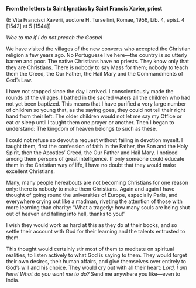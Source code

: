 

**From the letters to Saint Ignatius by Saint Francis Xavier, priest**

(E Vita Francisci Xaverii, auctore H. Tursellini, Romae, 1956, Lib. 4, epist. 4 \[1542\] et 5 \[1544\])

_Woe to me if I do not preach the Gospel_

We have visited the villages of the new converts who accepted the Christian religion a few years ago. No Portuguese live here—the country is so utterly barren and poor. The native Christians have no priests. They know only that they are Christians. There is nobody to say Mass for them; nobody to teach them the Creed, the Our Father, the Hail Mary and the Commandments of God’s Law.

I have not stopped since the day I arrived. I conscientiously made the rounds of the villages. I bathed in the sacred waters all the children who had not yet been baptized. This means that I have purified a very large number of children so young that, as the saying goes, they could not tell their right hand from their left. The older children would not let me say my Office or eat or sleep until I taught them one prayer or another. Then I began to understand: The kingdom of heaven belongs to such as these.

I could not refuse so devout a request without failing in devotion myself. I taught them, first the confession of faith in the Father, the Son and the Holy Spirit, then the Apostles’ Creed, the Our Father and Hail Mary. I noticed among them persons of great intelligence. If only someone could educate them in the Christian way of life, I have no doubt that they would make excellent Christians.

Many, many people hereabouts are not becoming Christians for one reason only: there is nobody to make them Christians. Again and again I have thought of going round the universities of Europe, especially Paris, and everywhere crying out like a madman, riveting the attention of those with more learning than charity: “What a tragedy: how many souls are being shut out of heaven and falling into hell, thanks to you!”

I wish they would work as hard at this as they do at their books, and so settle their account with God for their learning and the talents entrusted to them.

This thought would certainly stir most of them to meditate on spiritual realities, to listen actively to what God is saying to them. They would forget their own desires, their human affairs, and give themselves over entirely to God’s will and his choice. They would cry out with all their heart: _Lord, I am here! What do you want me to do?_ Send me anywhere you like—even to India.

